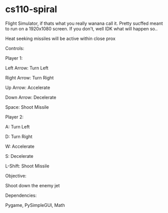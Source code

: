 # cs110-spiral
Flight Simulator, if thats what you really wanana call it. Pretty sucffed meant to run on a 1920x1080 screen. If you don't, well IDK what will happen so..

Heat seeking missiles will be active within close prox

Controls:



Player 1:

Left Arrow: Turn Left

Right Arrow: Turn Right

Up Arrow: Accelerate

Down Arrow: Decelerate

Space: Shoot Missile



Player 2:

A: Turn Left

D: Turn Right

W: Accelerate

S: Decelerate

L-Shift: Shoot Missile




Objective: 

Shoot down the enemy jet


Dependencies:

Pygame, PySimpleGUI, Math
